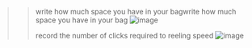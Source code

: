 >>
>> write how much space you have in your bagwrite how much space you have in your bag ![image](https://github.com/AddonVbs/Fishing-Simulator/assets/102360273/79f35fc4-f7b0-4e77-8bdb-a1b86fbfdee8)
>>
>>
>>
>>
>>
>>record the number of clicks required to reeling speed ![image](https://github.com/AddonVbs/Fishing-Simulator/assets/102360273/3c512481-12b3-4353-8956-6acc56491e84)
>
>>>
>>
